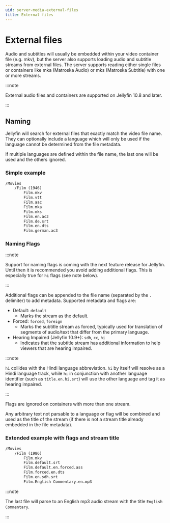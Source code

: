 ```yaml
---
uid: server-media-external-files
title: External files
---
```


# External files

Audio and subtitles will usually be embedded within your video container file (e.g. mkv), but the server also supports loading audio and subtitle streams from external files.
The server supports reading either single files or containers like mka (Matroska Audio) or mks (Matroska Subtitle) with one or more streams.

:::note

External audio files and containers are supported on Jellyfin 10.8 and later.

:::

## Naming

Jellyfin will search for external files that exactly match the video file name.
They can optionally include a language which will only be used if the language cannot be determined from the file metadata.

If multiple languages are defined within the file name, the last one will be used and the others ignored.

### Simple example

```txt
/Movies
    /Film (1946)
        Film.mkv
        Film.vtt
        Film.aac
        Film.mka
        Film.mks
        Film.en.ac3
        Film.de.srt
        Film.en.dts
        Film.german.ac3
```

### Naming Flags

:::note

Support for naming flags is coming with the next feature release for Jellyfin. Until then it is recommended you avoid adding additional flags. This is especially true for `hi` flags (see note below).

:::

Additional flags can be appended to the file name (separated by the `.` delimiter) to add metadata. Supported metadata and flags are:

- Default: `default`
  - Marks the stream as the default.
- Forced: `forced`, `foreign`
  - Marks the subtitle stream as forced, typically used for translation of segments of audio/text that differ from the primary language.
- Hearing Impaired (Jellyfin 10.9+): `sdh`, `cc`, `hi`
  - Indicates that the subtitle stream has additional information to help viewers that are hearing impaired.

:::note

`hi` collides with the Hindi language abbreviation. `hi` by itself will resolve as a Hindi language track, while `hi` in conjunction with another language identifier (such as `title.en.hi.srt`) will use the other language and tag it as hearing impaired.

:::

Flags are ignored on containers with more than one stream.

Any arbitrary text not parsable to a language or flag will be combined and used as the title of the stream (if there is not a stream title already embedded in the file metadata).

### Extended example with flags and stream title

```txt
/Movies
    /Film (1986)
        Film.mkv
        Film.default.srt
        Film.default.en.forced.ass
        Film.forced.en.dts
        Film.en.sdh.srt
        Film.English Commentary.en.mp3
```

:::note

The last file will parse to an English mp3 audio stream with the title `English Commentary`.

:::

